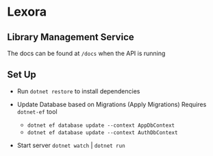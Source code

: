 # Lexora

## Library Management Service

The docs can be found at `/docs` when the API is running

## Set Up

- Run `dotnet restore` to install dependencies

- Update Database based on Migrations (Apply Migrations) Requires `dotnet-ef` tool
  - `dotnet ef database update --context AppDbContext`
  - `dotnet ef database update --context AuthDbContext`
- Start server `dotnet watch` | `dotnet run`

